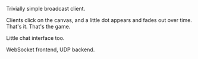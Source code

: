 Trivially simple broadcast client.

Clients click on the canvas, and a little dot appears and fades out over time. That's it. That's the game.

Little chat interface too.

WebSocket frontend, UDP backend.
